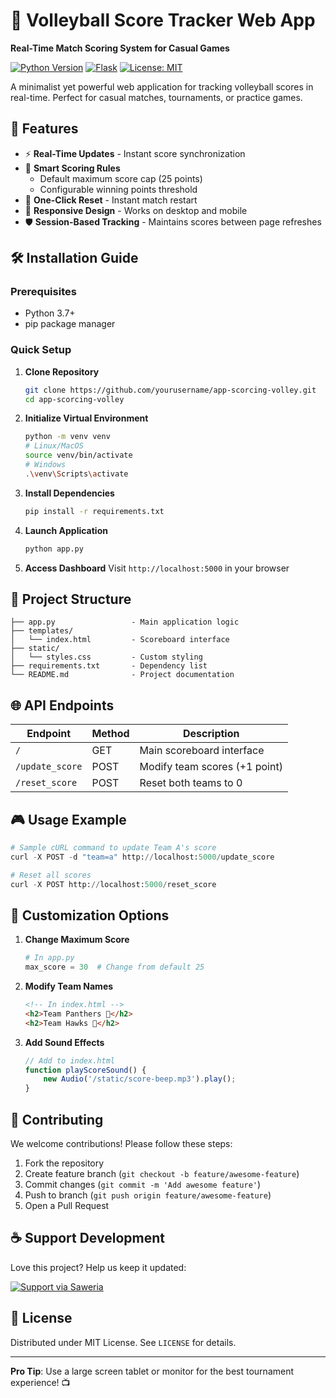 # 🏐 Volleyball Score Tracker Web App  
**Real-Time Match Scoring System for Casual Games**  

[![Python Version](https://img.shields.io/badge/python-3.7%2B-blue)](https://www.python.org/)
[![Flask](https://img.shields.io/badge/Flask-2.0%2B-lightgrey)](https://flask.palletsprojects.com/)
[![License: MIT](https://img.shields.io/badge/License-MIT-yellow.svg)](https://opensource.org/licenses/MIT)

A minimalist yet powerful web application for tracking volleyball scores in real-time. Perfect for casual matches, tournaments, or practice games.

## 🚀 Features

- ⚡ **Real-Time Updates** - Instant score synchronization
- 🎯 **Smart Scoring Rules**
  - Default maximum score cap (25 points)
  - Configurable winning points threshold
- 🔄 **One-Click Reset** - Instant match restart
- 📱 **Responsive Design** - Works on desktop and mobile
- 🛡 **Session-Based Tracking** - Maintains scores between page refreshes

## 🛠️ Installation Guide

### Prerequisites
- Python 3.7+
- pip package manager

### Quick Setup

1. **Clone Repository**
   ```bash
   git clone https://github.com/yourusername/app-scorcing-volley.git
   cd app-scorcing-volley
   ```

2. **Initialize Virtual Environment**
   ```bash
   python -m venv venv
   # Linux/MacOS
   source venv/bin/activate
   # Windows
   .\venv\Scripts\activate
   ```

3. **Install Dependencies**
   ```bash
   pip install -r requirements.txt
   ```

4. **Launch Application**
   ```bash
   python app.py
   ```

5. **Access Dashboard**
   Visit `http://localhost:5000` in your browser

## 📂 Project Structure

```
├── app.py                 - Main application logic
├── templates/
│   └── index.html         - Scoreboard interface
├── static/
│   └── styles.css         - Custom styling
├── requirements.txt       - Dependency list
└── README.md              - Project documentation
```

## 🌐 API Endpoints

| Endpoint         | Method | Description                     |
|------------------|--------|---------------------------------|
| `/`              | GET    | Main scoreboard interface       |
| `/update_score`  | POST   | Modify team scores (+1 point)   |
| `/reset_score`   | POST   | Reset both teams to 0           |

## 🎮 Usage Example

```python
# Sample cURL command to update Team A's score
curl -X POST -d "team=a" http://localhost:5000/update_score

# Reset all scores
curl -X POST http://localhost:5000/reset_score
```

## 🔧 Customization Options

1. **Change Maximum Score**
   ```python
   # In app.py
   max_score = 30  # Change from default 25
   ```

2. **Modify Team Names**
   ```html
   <!-- In index.html -->
   <h2>Team Panthers 🐾</h2>
   <h2>Team Hawks 🦅</h2>
   ```

3. **Add Sound Effects**
   ```javascript
   // Add to index.html
   function playScoreSound() {
       new Audio('/static/score-beep.mp3').play();
   }
   ```

## 🤝 Contributing

We welcome contributions! Please follow these steps:
1. Fork the repository
2. Create feature branch (`git checkout -b feature/awesome-feature`)
3. Commit changes (`git commit -m 'Add awesome feature'`)
4. Push to branch (`git push origin feature/awesome-feature`)
5. Open a Pull Request

## ☕ Support Development

Love this project? Help us keep it updated:

[![Support via Saweria](https://img.shields.io/badge/☕_Support-Saweria-FF5E5B)](https://saweria.co/ijajkeyboard)

## 📜 License

Distributed under MIT License. See `LICENSE` for details.

---

**Pro Tip**: Use a large screen tablet or monitor for the best tournament experience! 📺
